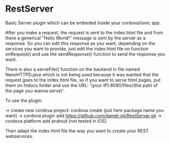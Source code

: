# RestServer
Basic Server plugin which can be embeded inside your cordova/ionic app.

After you make a request, the request is sent to the index.html file and from there a generical "Hello World!" message is sent by the server
as a response.
So you can edit this response as you want, depending on the services you want to provide, just edit the index.html file on function onRequest()
and use the sendResponse() function to send the response you want.

There is also a serveFile() function on the backend in file named NanoHTTPD.java which is not being used because it was wanted that the request
goes to the index.html file, so if you want to serve html pages, put them on htdocs folder and use the URL:
'(your IP):8080/files/(the path of the page you wanna serve)'.

To use the plugin:

-> create new cordova project: cordova create (put here package name you want)
-> cordova plugin add https://github.com/daniel-ist/RestServer.git
-> cordova platform add android (not tested in IOS)

Then adapt the index.html file the way you want to create your REST webservices.
